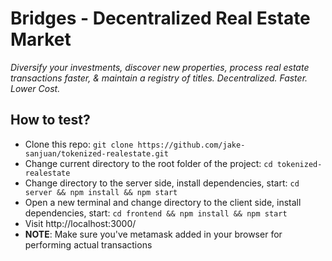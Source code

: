 # Bridges - Decentralized Real Estate Market

_Diversify your investments, discover new properties, process real estate transactions faster, & maintain a registry of titles. Decentralized. Faster. Lower Cost._

## How to test?

- Clone this repo: `git clone https://github.com/jake-sanjuan/tokenized-realestate.git`
- Change current directory to the root folder of the project: `cd tokenized-realestate`
- Change directory to the server side, install dependencies, start: `cd server && npm install && npm start`
- Open a new terminal and change directory to the client side, install dependencies, start: `cd frontend && npm install && npm start`
- Visit http://localhost:3000/
- **NOTE**: Make sure you've metamask added in your browser for performing actual transactions
